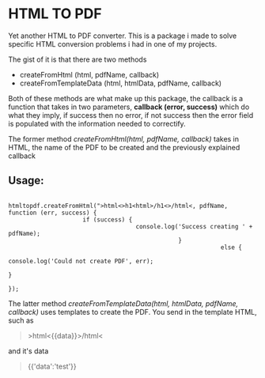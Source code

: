 <h1>HTML TO PDF</h1>

<p>
Yet another HTML to PDF converter. This is a package i made to solve specific HTML conversion problems i had in one of my projects.
</p>

<p>
The gist of it is that there are two methods
<ul>
<li>createFromHtml (html, pdfName, callback)</li>
<li>createFromTemplateData (html, htmlData, pdfName, callback)</li>
</ul>
</p>

<p>
Both of these methods are what make up this package, the callback is a function that takes in two parameters, <strong>callback (error, success)</strong> which do what they imply, if success then no error, if not success then the error field is populated with the information needed to correctify.
</p>

<p>
The former method <i>createFromHtml(html, pdfName, callback)</i> takes in HTML, the name of the PDF to be created and the previously explained callback

<h2>Usage:</h2>
<code>
htmltopdf.createFromHtml("&gthtml&lt&gth1&lthtml&gt/h1&lt&gt/html&lt, pdfName, function (err, success) {
                     if (success) {
                                    console.log('Success creating ' + pdfName);
                                                }
                                                            else {
                                                                           console.log('Could not create PDF', err);
                                                                                       }
                                                                                                });
</code>

</p>



<p>
The latter method <i>createFromTemplateData(html, htmlData, pdfName, callback)</i> uses templates to create the PDF. You send in the template HTML, such as <blockquote>&gthtml&lt{{data}}&gt/html&lt</blockquote> and it's data <blockquote>{{'data':'test'}}</blockquote> <strong>
</p>

